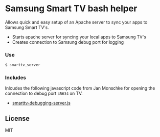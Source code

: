 # Samsung Smart TV bash helper

Allows quick and easy setup of an Apache server to sync your apps to Samsung Smart TV's.

  - Starts apache server for syncing your local apps to Samsung TV's
  - Creates connection to Samsung debug port for logging

### Use

```sh
$ smarttv_server
```

### Includes

Inlcudes the following javascript code from Jan Monschke for opening the connection to debug port ``` 45634 ``` on TV.

* [smarttv-debugging-server.js](https://gist.github.com/janmonschke/4992216)

License
----

MIT

